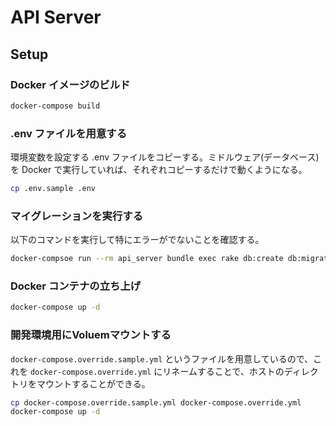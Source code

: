 # API Server

## Setup

### Docker イメージのビルド

```sh
docker-compose build
```

### .env ファイルを用意する

環境変数を設定する .env ファイルをコピーする。ミドルウェア(データベース)を Docker で実行していれば、それぞれコピーするだけで動くようになる。

```sh
cp .env.sample .env
```

### マイグレーションを実行する

以下のコマンドを実行して特にエラーがでないことを確認する。

```sh
docker-compsoe run --rm api_server bundle exec rake db:create db:migrate
```

### Docker コンテナの立ち上げ

```sh
docker-compose up -d
```

### 開発環境用にVoluemマウントする

`docker-compose.override.sample.yml` というファイルを用意しているので、これを `docker-compose.override.yml` にリネームすることで、ホストのディレクトリをマウントすることができる。

```sh
cp docker-compose.override.sample.yml docker-compose.override.yml
docker-compose up -d
```
